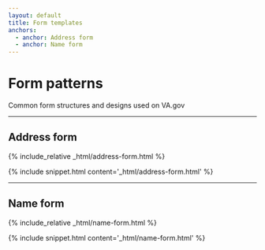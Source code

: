 ```yaml
---
layout: default
title: Form templates
anchors:
  - anchor: Address form
  - anchor: Name form
---
```


# Form patterns

<div class="va-introtext" markdown="1">
Common form structures and designs used on VA.gov
</div>

---

## Address form

<div class="site-c-showcase">
{% include_relative _html/address-form.html %}
</div>

{% include snippet.html content='_html/address-form.html' %}

---

## Name form

<div class="site-c-showcase">
{% include_relative _html/name-form.html %}
</div>

{% include snippet.html content='_html/name-form.html' %}
